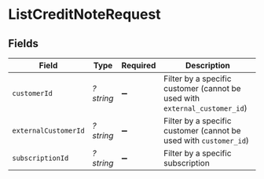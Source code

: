 # ListCreditNoteRequest


## Fields

| Field                                                                      | Type                                                                       | Required                                                                   | Description                                                                |
| -------------------------------------------------------------------------- | -------------------------------------------------------------------------- | -------------------------------------------------------------------------- | -------------------------------------------------------------------------- |
| `customerId`                                                               | *?string*                                                                  | :heavy_minus_sign:                                                         | Filter by a specific customer (cannot be used with `external_customer_id`) |
| `externalCustomerId`                                                       | *?string*                                                                  | :heavy_minus_sign:                                                         | Filter by a specific customer (cannot be used with `customer_id`)          |
| `subscriptionId`                                                           | *?string*                                                                  | :heavy_minus_sign:                                                         | Filter by a specific subscription                                          |